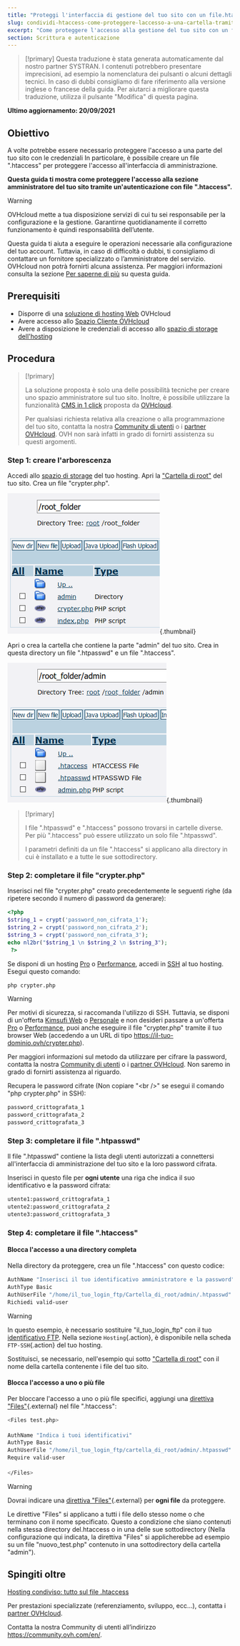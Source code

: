 ```yaml
---
title: "Proteggi l'interfaccia di gestione del tuo sito con un file.htaccess"
slug: condividi-htaccess-come-proteggere-laccesso-a-una-cartella-tramite-autenticazione
excerpt: "Come proteggere l'accesso alla gestione del tuo sito con un file .htaccess"
section: Scrittura e autenticazione
---
```


> [!primary]
> Questa traduzione è stata generata automaticamente dal nostro partner SYSTRAN. I contenuti potrebbero presentare imprecisioni, ad esempio la nomenclatura dei pulsanti o alcuni dettagli tecnici. In caso di dubbi consigliamo di fare riferimento alla versione inglese o francese della guida. Per aiutarci a migliorare questa traduzione, utilizza il pulsante "Modifica" di questa pagina.
>

**Ultimo aggiornamento: 20/09/2021**

## Obiettivo

A volte potrebbe essere necessario proteggere l'accesso a una parte del tuo sito con le credenziali In particolare, è possibile creare un file ".htaccess" per proteggere l'accesso all'interfaccia di amministrazione.

**Questa guida ti mostra come proteggere l'accesso alla sezione amministratore del tuo sito tramite un'autenticazione con file ".htaccess".**

> [!warning]
>
> OVHcloud mette a tua disposizione servizi di cui tu sei responsabile per la configurazione e la gestione. Garantirne quotidianamente il corretto funzionamento è quindi responsabilità dell’utente.
>
> Questa guida ti aiuta a eseguire le operazioni necessarie alla configurazione del tuo account. Tuttavia, in caso di difficoltà o dubbi, ti consigliamo di contattare un fornitore specializzato o l’amministratore del servizio. OVHcloud non potrà fornirti alcuna assistenza. Per maggiori informazioni consulta la sezione [Per saperne di più](#gofurther) su questa guida.
>

## Prerequisiti

- Disporre di una [soluzione di hosting Web](https://www.ovhcloud.com/it/web-hosting/) OVHcloud
- Avere accesso allo [Spazio Cliente OVHcloud](https://www.ovh.com/auth/?action=gotomanager&from=https://www.ovh.it/&ovhSubsidiary=it)
- Avere a disposizione le credenziali di accesso allo [spazio di storage dell'hosting](../accedere-spazio-storage-ftp-hosting-web/)

## Procedura

> [!primary]
>
> La soluzione proposta è solo una delle possibilità tecniche per creare uno spazio amministratore sul tuo sito. Inoltre, è possibile utilizzare la funzionalità [CMS in 1 click](../hosting_condiviso_guida_ai_moduli_degli_hosting_condivisi/) proposta da [OVHcloud](https://www.ovhcloud.com/it/).
>
> Per qualsiasi richiesta relativa alla creazione o alla programmazione del tuo sito, contatta la nostra [Community di utenti](https://community.ovh.com/en/) o i [partner OVHcloud](https://partner.ovhcloud.com/it/directory/). OVH non sarà infatti in grado di fornirti assistenza su questi argomenti.
>

### Step 1: creare l'arborescenza

Accedi allo [spazio di storage](../accedere-spazio-storage-ftp-hosting-web/) del tuo hosting. Apri la ["Cartella di root"](../configurare-un-multisito-su-un-hosting-web/#step-21-aggiungere-un-dominio-registrato-in-ovhcloud) del tuo sito.
Crea un file "crypter.php".

![root_folder](images/root_folder.png){.thumbnail}

Apri o crea la cartella che contiene la parte "admin" del tuo sito. Crea in questa directory un file ".htpasswd" e un file ".htaccess".

![folder_admin](images/folder_admin.png){.thumbnail}

> [!primary]
>
> I file ".htpasswd" e ".htaccess" possono trovarsi in cartelle diverse. Per più ".htaccess" può essere utilizzato un solo file ".htpasswd".
>
> I parametri definiti da un file ".htaccess" si applicano alla directory in cui è installato e a tutte le sue sottodirectory.
>

### Step 2: completare il file "crypter.php"

Inserisci nel file "crypter.php" creato precedentemente le seguenti righe (da ripetere secondo il numero di password da generare):

```php
<?php
$string_1 = crypt('password_non_cifrata_1');
$string_2 = crypt('password_non_cifrata_2');
$string_3 = crypt('password_non_cifrata_3');
echo nl2br("$string_1 \n $string_2 \n $string_3");
 ?>
```

Se disponi di un hosting [Pro](https://www.ovhcloud.com/it/web-hosting/professional-offer/) o [Performance](https://www.ovhcloud.com/it/web-hosting/performance-offer/), accedi in [SSH](../hosting_condiviso_il_protocollo_ssh/) al tuo hosting. Esegui questo comando:

```bash
php crypter.php
```

> [!warning]
>
> Per motivi di sicurezza, si raccomanda l'utilizzo di SSH. Tuttavia, se disponi di un'offerta [Kimsufi Web](https://www.kimsufi.com/it/) o [Personale](https://www.ovhcloud.com/it/web-hosting/personal-offer/) e non desideri passare a un'offerta [Pro](https://www.ovhcloud.com/it/web-hosting/professional-offer/) o [Performance](https://www.ovhcloud.com/it/web-hosting/performance-offer/), puoi anche eseguire il file "crypter.php" tramite il tuo browser Web (accedendo a un URL di tipo https://il-tuo-dominio.ovh/crypter.php).
>
> Per maggiori informazioni sul metodo da utilizzare per cifrare la password, contatta la nostra [Community di utenti](https://community.ovh.com/en/) o i [partner OVHcloud](https://partner.ovhcloud.com/it/directory/). Non saremo in grado di fornirti assistenza al riguardo.
>

Recupera le password cifrate (Non copiare "&#60;br />" se esegui il comando "php crypter.php" in SSH):

```bash
password_crittografata_1
password_crittografata_2
password_crittografata_3
```

### Step 3: completare il file ".htpasswd"

Il file ".htpasswd" contiene la lista degli utenti autorizzati a connettersi all'interfaccia di amministrazione del tuo sito e la loro password cifrata.

Inserisci in questo file per **ogni utente** una riga che indica il suo identificativo e la password cifrata:

```bash
utente1:password_crittografata_1
utente2:password_crittografata_2
utente3:password_crittografata_3
```

### Step 4: completare il file ".htaccess"

#### Blocca l'accesso a una directory completa

Nella directory da proteggere, crea un file ".htaccess" con questo codice:

```bash
AuthName "Inserisci il tuo identificativo amministratore e la password"
AuthType Basic
AuthUserFile "/home/il_tuo_login_ftp/Cartella_di_root/admin/.htpasswd"
Richiedi valid-user
```

> [!warning]
>
> In questo esempio, è necessario sostituire "il_tuo_login_ftp" con il tuo [identificativo FTP](../accedere-spazio-storage-ftp-hosting-web/#step-1-recupera-i-dati-necessari-a-effettuare-laccesso). Nella sezione `Hosting`{.action}, è disponibile nella scheda `FTP-SSH`{.action} del tuo hosting.
>
> Sostituisci, se necessario, nell'esempio qui sotto ["Cartella di root"](../configurare-un-multisito-su-un-hosting-web/#step-21-aggiungere-un-dominio-registrato-in-ovhcloud) con il nome della cartella contenente i file del tuo sito.
>

#### Blocca l'accesso a uno o più file

Per bloccare l'accesso a uno o più file specifici, aggiungi una [direttiva "Files"](https://httpd.apache.org/docs/2.4/en/mod/core.html#files){.external} nel file ".htaccess":

```bash
<Files test.php>

AuthName "Indica i tuoi identificativi"
AuthType Basic
AuthUserFile "/home/il_tuo_login_ftp/cartella_di_root/admin/.htpasswd"
Require valid-user

</Files>
```

> [!warning]
>
> Dovrai indicare una [direttiva "Files"](https://httpd.apache.org/docs/2.4/en/mod/core.html#files){.external} per **ogni file** da proteggere.
>
> Le direttive "Files" si applicano a tutti i file dello stesso nome o che terminano con il nome specificato. Questo a condizione che siano contenuti nella stessa directory del.htaccess o in una delle sue sottodirectory (Nella configurazione qui indicata, la direttiva "Files" si applicherebbe ad esempio su un file "nuovo_test.php" contenuto in una sottodirectory della cartella "admin").
>

## Spingiti oltre <a name="gofurther"></a>

[Hosting condiviso: tutto sul file .htaccess](../hosting_condiviso_tutto_sul_file_htaccess/)

Per prestazioni specializzate (referenziamento, sviluppo, ecc...), contatta i [partner OVHcloud](https://partner.ovhcloud.com/it/directory/).

Contatta la nostra Community di utenti all’indirizzo <https://community.ovh.com/en/>.

